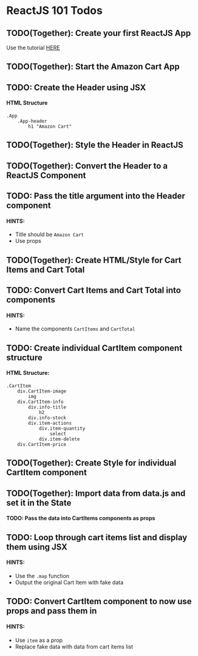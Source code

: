 # ReactJS 101 Todos

## TODO(Together): Create your first ReactJS App

Use the tutorial [HERE](https://reactjs.org/docs/add-react-to-a-website.html)

## TODO(Together): Start the Amazon Cart App

## TODO: Create the Header using JSX

#### HTML Structure

```
.App
    .App-header
        h1 "Amazon Cart"
```

## TODO(Together): Style the Header in ReactJS

## TODO(Together): Convert the Header to a ReactJS Component

## TODO: Pass the title argument into the Header component

#### HINTS:

- Title should be `Amazon Cart`
- Use props

## TODO(Together): Create HTML/Style for Cart Items and Cart Total

## TODO: Convert Cart Items and Cart Total into components

#### HINTS:
- Name the components `CartItems` and `CartTotal`

## TODO: Create individual CartItem component structure

#### HTML Structure:
```
.CartItem
    div.CartItem-image
        img
    div.CartItem-info
        div.info-title
            h2
        div.info-stock
        div.item-actions
            div.item-quantity
                select
            div.item-delete
    div.CartItem-price
```

## TODO(Together): Create Style for individual CartItem component

## TODO(Together): Import data from data.js and set it in the State

#### TODO: Pass the data into CartItems components as props

## TODO: Loop through cart items list and display them using JSX 

#### HINTS:
- Use the `.map` function
- Output the original Cart Item with fake data

## TODO: Convert CartItem component to now use props and pass them in 

#### HINTS:
- Use `item` as a prop
- Replace fake data with data from cart items list






















